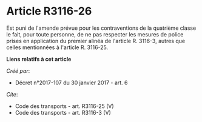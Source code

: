# Article R3116-26

Est puni de l'amende prévue pour les contraventions de la quatrième classe le fait, pour toute personne, de ne pas respecter
les mesures de police prises en application du premier alinéa de l'article R. 3116-3, autres que celles mentionnées à
l'article R. 3116-25.

**Liens relatifs à cet article**

_Créé par_:

  - Décret n°2017-107 du 30 janvier 2017 - art. 6

_Cite_:

  - Code des transports - art. R3116-25 (V)
  - Code des transports - art. R3116-3 (V)
